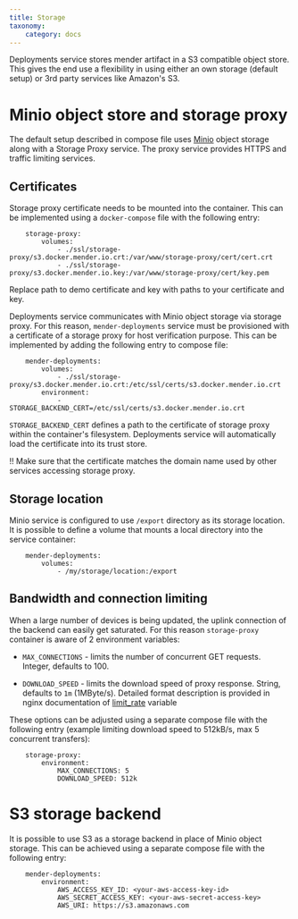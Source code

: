```yaml
---
title: Storage
taxonomy:
    category: docs
---
```


Deployments service stores mender artifact in a S3 compatible object store. This
gives the end use a flexibility in using either an own storage (default setup)
or 3rd party services like Amazon's S3.

# Minio object store and storage proxy

The default setup described in compose file uses [Minio](https://www.minio.io/)
object storage along with a Storage Proxy service. The proxy service provides
HTTPS and traffic limiting services.

## Certificates

Storage proxy certificate needs to be mounted into the container. This can be
implemented using a `docker-compose` file with the following entry:

```
    storage-proxy:
        volumes:
            - ./ssl/storage-proxy/s3.docker.mender.io.crt:/var/www/storage-proxy/cert/cert.crt
            - ./ssl/storage-proxy/s3.docker.mender.io.key:/var/www/storage-proxy/cert/key.pem
```

Replace path to demo certificate and key with paths to your certificate and key.

Deployments service communicates with Minio object storage via storage proxy.
For this reason, `mender-deployments` service must be provisioned with a
certificate of a storage proxy for host verification purpose. This can be
implemented by adding the following entry to compose file:

```
    mender-deployments:
        volumes:
            - ./ssl/storage-proxy/s3.docker.mender.io.crt:/etc/ssl/certs/s3.docker.mender.io.crt
        environment:
            - STORAGE_BACKEND_CERT=/etc/ssl/certs/s3.docker.mender.io.crt
```

`STORAGE_BACKEND_CERT` defines a path to the certificate of storage proxy within
the container's filesystem. Deployments service will automatically load the
certificate into its trust store.

!! Make sure that the certificate matches the domain name used by other services
accessing storage proxy.

## Storage location

Minio service is configured to use `/export` directory as its storage location.
It is possible to define a volume that mounts a local directory into the service
container:

```
    mender-deployments:
        volumes:
            - /my/storage/location:/export
```

## Bandwidth and connection limiting

When a large number of devices is being updated, the uplink connection of the
backend can easily get saturated. For this reason `storage-proxy` container is
aware of 2 environment variables:

* `MAX_CONNECTIONS` - limits the number of concurrent GET requests. Integer,
  defaults to 100.

* `DOWNLOAD_SPEED` - limits the download speed of proxy response. String,
  defaults to `1m` (1MByte/s). Detailed format description is provided in nginx
  documentation
  of
  [limit_rate](https://nginx.org/en/docs/http/ngx_http_core_module.html#limit_rate) variable

These options can be adjusted using a separate compose file with the following
entry (example limiting download speed to 512kB/s, max 5 concurrent transfers):

```
    storage-proxy:
        environment:
            MAX_CONNECTIONS: 5
            DOWNLOAD_SPEED: 512k
```

# S3 storage backend

It is possible to use S3 as a storage backend in place of Minio object storage.
This can be achieved using a separate compose file with the following entry:

```
    mender-deployments:
        environment:
            AWS_ACCESS_KEY_ID: <your-aws-access-key-id>
            AWS_SECRET_ACCESS_KEY: <your-aws-secret-access-key>
            AWS_URI: https://s3.amazonaws.com
```
